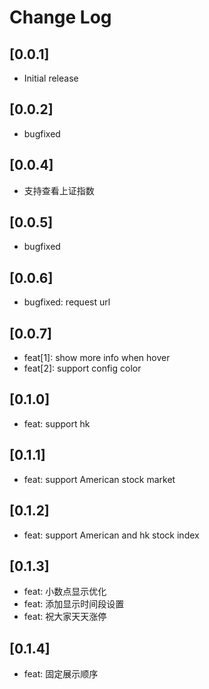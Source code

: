 # Change Log

## [0.0.1]

-   Initial release

## [0.0.2]

-   bugfixed

## [0.0.4]

-   支持查看上证指数

## [0.0.5]

-   bugfixed

## [0.0.6]

-   bugfixed: request url

## [0.0.7]

-   feat[1]: show more info when hover
-   feat[2]: support config color

## [0.1.0]

-   feat: support hk

## [0.1.1]

-   feat: support American stock market

## [0.1.2]

-   feat: support American and hk stock index

## [0.1.3]

-   feat: 小数点显示优化
-   feat: 添加显示时间段设置
-   feat: 祝大家天天涨停

## [0.1.4]

-   feat: 固定展示顺序
